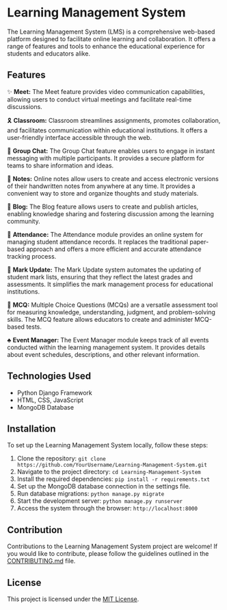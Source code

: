 # Learning Management System


The Learning Management System (LMS) is a comprehensive web-based platform designed to facilitate online learning and collaboration. It offers a range of features and tools to enhance the educational experience for students and educators alike.

## Features

✨ **Meet:** The Meet feature provides video communication capabilities, allowing users to conduct virtual meetings and facilitate real-time discussions.

🎗 **Classroom:** Classroom streamlines assignments, promotes collaboration, and facilitates communication within educational institutions. It offers a user-friendly interface accessible through the web.

🎊 **Group Chat:** The Group Chat feature enables users to engage in instant messaging with multiple participants. It provides a secure platform for teams to share information and ideas.

🎠 **Notes:** Online notes allow users to create and access electronic versions of their handwritten notes from anywhere at any time. It provides a convenient way to store and organize thoughts and study materials.

🧨 **Blog:** The Blog feature allows users to create and publish articles, enabling knowledge sharing and fostering discussion among the learning community.

💍 **Attendance:** The Attendance module provides an online system for managing student attendance records. It replaces the traditional paper-based approach and offers a more efficient and accurate attendance tracking process.

🎨 **Mark Update:** The Mark Update system automates the updating of student mark lists, ensuring that they reflect the latest grades and assessments. It simplifies the mark management process for educational institutions.

💎 **MCQ:** Multiple Choice Questions (MCQs) are a versatile assessment tool for measuring knowledge, understanding, judgment, and problem-solving skills. The MCQ feature allows educators to create and administer MCQ-based tests.

♣ **Event Manager:** The Event Manager module keeps track of all events conducted within the learning management system. It provides details about event schedules, descriptions, and other relevant information.

## Technologies Used

- Python Django Framework
- HTML, CSS, JavaScript
- MongoDB Database

## Installation

To set up the Learning Management System locally, follow these steps:

1. Clone the repository: `git clone https://github.com/YourUsername/Learning-Management-System.git`
2. Navigate to the project directory: `cd Learning-Management-System`
3. Install the required dependencies: `pip install -r requirements.txt`
4. Set up the MongoDB database connection in the settings file.
5. Run database migrations: `python manage.py migrate`
6. Start the development server: `python manage.py runserver`
7. Access the system through the browser: `http://localhost:8000`

## Contribution

Contributions to the Learning Management System project are welcome! If you would like to contribute, please follow the guidelines outlined in the [CONTRIBUTING.md](https://chat.openai.com/c/CONTRIBUTING.md) file.

## License

This project is licensed under the [MIT License](https://chat.openai.com/c/LICENSE).

